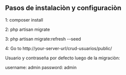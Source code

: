 ## Pasos de instalaciòn y configuraciòn


1: composer install

2: php artisan migrate

3: php artisan migrate:refresh --seed

4: Go to http://your-server-url/crud-usuarios/public/

Usuario y contraseña por defecto luego de la migraciòn:

username: admin
password: admin

